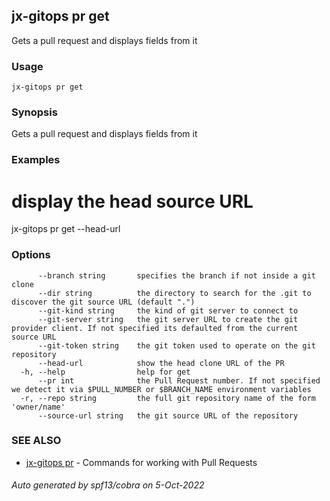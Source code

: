 ## jx-gitops pr get

Gets a pull request and displays fields from it

### Usage

```
jx-gitops pr get
```

### Synopsis

Gets a pull request and displays fields from it

### Examples

  # display the head source URL
  jx-gitops pr get --head-url

### Options

```
      --branch string       specifies the branch if not inside a git clone
      --dir string          the directory to search for the .git to discover the git source URL (default ".")
      --git-kind string     the kind of git server to connect to
      --git-server string   the git server URL to create the git provider client. If not specified its defaulted from the current source URL
      --git-token string    the git token used to operate on the git repository
      --head-url            show the head clone URL of the PR
  -h, --help                help for get
      --pr int              the Pull Request number. If not specified we detect it via $PULL_NUMBER or $BRANCH_NAME environment variables
  -r, --repo string         the full git repository name of the form 'owner/name'
      --source-url string   the git source URL of the repository
```

### SEE ALSO

* [jx-gitops pr](jx-gitops_pr.md)	 - Commands for working with Pull Requests

###### Auto generated by spf13/cobra on 5-Oct-2022
